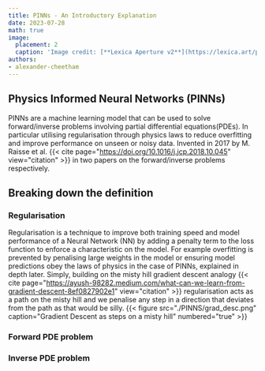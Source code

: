 ```yaml
---
title: PINNs - An Introductory Explanation
date: 2023-07-28
math: true
image:
  placement: 2
  caption: 'Image credit: [**Lexica Aperture v2**](https://lexica.art/prompt/79d0a820-627a-48c7-88eb-05ae0a63eba2)'
authors:
- alexander-cheetham
---
```


## Physics Informed Neural Networks (PINNs)
PINNs are a machine learning model that can be used to solve forward/inverse problems involving partial differential equations(PDEs). In particular utilising regularisation through physics laws to reduce overfitting and improve performance on unseen or noisy data. Invented in 2017 by M. Raisse et al. {{< cite page="https://doi.org/10.1016/j.jcp.2018.10.045" view="citation" >}} in two papers on the forward/inverse problems respectively.

## Breaking down the definition

### Regularisation
Regularisation is a technique to improve both training speed and model performance of a Neural Network (NN) by adding a penalty term to the loss function to enforce a characteristic on the model. For example overfitting is prevented by penalising large weights in the model or ensuring model predictions obey the laws of physics in the case of PINNs, explained in depth later. Simply, building on the misty hill gradient descent analogy {{< cite page="https://ayush-98282.medium.com/what-can-we-learn-from-gradient-descent-8ef0827902e1" view="citation" >}} regularisation acts as a path on the misty hill and we penalise any step in a direction that deviates from the path as that would be silly.
{{< figure src="./PINNS/grad_desc.png" caption="Gradient Descent as steps on a misty hill" numbered="true" >}}


### Forward PDE problem
### Inverse PDE problem
